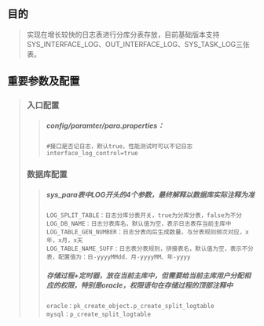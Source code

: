 ## 目的

> 实现在增长较快的日志表进行分库分表存放，目前基础版本支持SYS\_INTERFACE\_LOG、OUT\_INTERFACE\_LOG、SYS\_TASK\_LOG三张表。

## 重要参数及配置

> ### 入口配置
>
> > ##### config/paramter/para.properties：
> >
> > ```
> > #接口是否记日志，默认true，性能测试时可以不记日志
> > interface_log_control=true
> > ```
>
> ### 数据库配置
>
> > ##### sys\_para表中LOG开头的4个参数，最终解释以数据库实际注释为准
> >
> > ```
> > LOG_SPLIT_TABLE：日志分库分表开关，true为分库分表，false为不分
> > LOG_DB_NAME：日志分表库名，默认值为空，表示日志表存当前主库中
> > LOG_TABLE_GEN_NUMBER：日志分表向后生成数量，与分表规则频次对应，x年，x月，x天
> > LOG_TABLE_NAME_SUFF：日志表分表规则，拼接表名，默认值为空，表示不分表，配置值为：日-yyyyMMdd、月-yyyyMM、年-yyyy
> > ```
> >
> > ##### 存储过程+定时器，放在当前主库中，但需要给当前主库用户分配相应的权限，特别是oracle，权限语句在存储过程的顶部注释中
> >
> > ```
> > oracle：pk_create_object.p_create_split_logtable
> > mysql：p_create_split_logtable
> > ```



